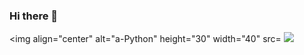 ### Hi there 👋

<img align="center" alt="a-Python" height="30" width="40" src=
<img src='https://img.shields.io/badge/HTML5-E34F26?style=for-the-badge&logo=html5&logoColor=white'>
